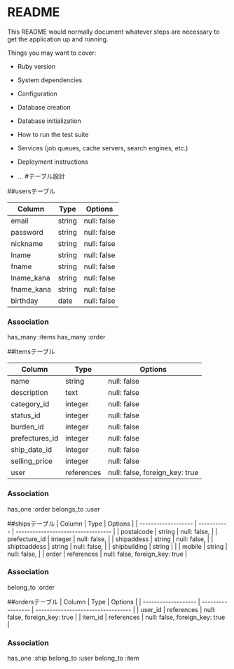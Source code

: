 # README

This README would normally document whatever steps are necessary to get the
application up and running.

Things you may want to cover:

* Ruby version

* System dependencies

* Configuration

* Database creation

* Database initialization

* How to run the test suite

* Services (job queues, cache servers, search engines, etc.)

* Deployment instructions

* ...
#テーブル設計

##usersテーブル

| Column     | Type     | Options     |
| ---------- | -------- | ----------- |
| email      | string   | null: false |
| password   | string   | null: false |
| nickname   | string   | null: false |
| lname      | string   | null: false |
| fname      | string   | null: false |
| lname_kana | string   | null: false |
| fname_kana | string   | null: false |
| birthday   | date     | null: false |

### Association
has_many :items
has_many :order


##itemsテーブル

| Column            | Type        | Options                        |
| ----------------- | ----------- | ------------------------------ |
| name              | string      | null: false                    |
| description       | text        | null: false                    |
| category_id       | integer     | null: false                    |
| status_id         | integer     | null: false                    |
| burden_id         | integer     | null: false                    |
| prefectures_id    | integer     | null: false                    |
| ship_date_id      | integer     | null: false                    |
| selling_price     | integer     | null: false                    |
| user              | references  | null: false, foreign_key: true |


### Association
has_one :order
belongs_to :user


##shipsテーブル
| Column              | Type        | Options                            |
| ------------------- | ----------- | ---------------------------------- |
| postalcode          | string      |  null: false,                      |
| prefecture_id      | integer     |  null: false,                      |
| shipaddess          | string      |  null: false,                      |
| shiptoaddess        | string      |  null: false,                      |
| shipbuilding        | string      |                                    |
| mobile              | string      |  null: false,                      |
| order               | references  |  null: false, foreign_key: true    |

### Association
belong_to :order

##ordersテーブル
| Column              | Type              | Options                            |
| ------------------- | ----------------- | ---------------------------------- |
| user_id             | references        |  null: false, foreign_key: true    |
| item_id             | references        |  null: false, foreign_key: true    |
### Association
has_one :ship
belong_to :user
belong_to :item